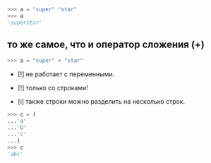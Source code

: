 ```python
>>> a = "super" "star"
>>> a
'superstar'
```

## то же самое, что и оператор сложения (+)
```python
>>> a = "super" + "star"
```

- [!] не работает с переменными.
- [!] только со строками!

- [i] также строки можно разделить на несколько строк.
```python
>>> c = ( 
...'a'
...'b'
...'c'
...)
>>> c
'abc'
```
